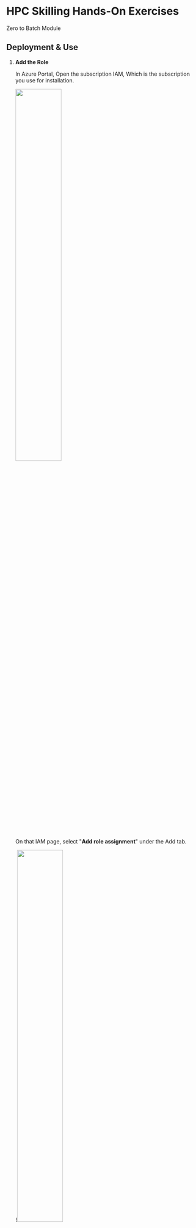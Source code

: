 # HPC Skilling Hands-On Exercises
Zero to Batch Module



## Deployment & Use



1.  **Add the Role**

    In Azure Portal, Open the subscription IAM, Which is the subscription you use for installation.

    <img src="https://learnmdfiles.blob.core.windows.net/files/image1.png" width="50%"/>

    On that IAM page, select "**Add role assignment**" under the Add tab.

    !<img src="https://learnmdfiles.blob.core.windows.net/files/image2.png" width="50%"/>

    In the Role tab, select the "Contributor" role.

    <img src="https://learnmdfiles.blob.core.windows.net/files/image3.png" width="50%"/>

    In the Member tab, click the "select members" option. Left side, The Select member\'s Panel will open. Select "Microsoft Azure Batch".

    !<img src="https://learnmdfiles.blob.core.windows.net/files/image4.png" width="50%"/>

    After selecting the member click "Review + assign".

    <img src="https://learnmdfiles.blob.core.windows.net/files/image5.png" width="50%"/>

    <img src="https://learnmdfiles.blob.core.windows.net/files/image6.png" width="50%"/>

    After Assignment success, you can see the Microsoft Azure batch app under the "Role Assignments" tab

    <img src="https://learnmdfiles.blob.core.windows.net/files/image7.png" width="50%"/>

2.  **Deploy Virtual Machine**

    Browse the following link:

    <https://portal.azure.com/#create/Microsoft.Template/uri/https%3A%2F%2Fraw.githubusercontent.com%2Fpavithra-terawe%2Fhpc_azfinsim2%2Fmain%2Farmtemplate%2Fenvironment%2Farmtemplate.json>

    Select you login details.

    <img src="https://learnmdfiles.blob.core.windows.net/files/image8.png" width="50%"/>

    After login, the "Custom deployment" page will open. Select the Resource Group and Change the password if you need. Then create the deployment.

    <img src="https://learnmdfiles.blob.core.windows.net/files/image9.png" />

3.  **Connect VM**

    Once the virtual machine deployed successfully. Connect to the virtual machine using ssh connectivity with the password.

    Example :ssh deployeradmin@52.149.120.180

    <img src="https://learnmdfiles.blob.core.windows.net/files/image10.png" width="50%"/>

    <img src="https://learnmdfiles.blob.core.windows.net/files/image11.png" width="50%"/>

4.  AZ login

    Next, login with the Azure CLI. 

    Example: az login 

    <img src="https://learnmdfiles.blob.core.windows.net/files/image12.png" width="50%"/>

 

Open the link in the browser and enter the code. 

 

<img src="https://learnmdfiles.blob.core.windows.net/files/image13.png" width="50%"/>

 

Click the next button and select the required account to login. 

 

<img src="https://learnmdfiles.blob.core.windows.net/files/image14.png" width="50%"/>

 

<img src="https://learnmdfiles.blob.core.windows.net/files/image15.png" width="50%"/>

After login, all available accounts will be listed. 

<img src="https://learnmdfiles.blob.core.windows.net/files/image16.png" width="50%"/>

5.  **Set az account**

Set the az account using the following command. 

Example: az account set -s \<sid\> 

<img src="https://learnmdfiles.blob.core.windows.net/files/image17.png" width="50%"/>

6.  **Clone the repo**

    Clone the following repo into the connected VM.

    Example: git clone <https://github.com/pavithra-terawe/hpc_azfinsim2>

    <img src="https://learnmdfiles.blob.core.windows.net/files/image18.png" width="50%"/>

7.  **Give the Permission**

    Example: sudo chmod 777 \*

    ls -ltr

    <img src="https://learnmdfiles.blob.core.windows.net/files/image19.png" width="50%"/>

8.  **Move to Repo**

    Example: cd hpc_azfinsim2/

    <img src="https://learnmdfiles.blob.core.windows.net/files/image20.png" width="50%"/>

9.  **Requirement python package install**

    To install the requirements python package, do the following command.

    Example: pip install -r src/requirements.txt

    <img src="https://learnmdfiles.blob.core.windows.net/files/image21.png" width="50%"/>

10. **Move to Bin**

    Example: cd bin/

    <img src="https://learnmdfiles.blob.core.windows.net/files/image22.png" width="50%"/>

11. **Give the Permission**

    Example: sudo chmod +rx \*

    ls -ltr

    <img src="https://learnmdfiles.blob.core.windows.net/files/image23.png" width="50%"/>

12. **Deploy Function**

    To deploy, move to the bin folder and run the following command:

    Example: ./deploy.sh

    <img src="https://learnmdfiles.blob.core.windows.net/files/image24.png" width="50%"/>

    While the deployment running, that will ask the approve. Enter yes to accept.

    <img src="https://learnmdfiles.blob.core.windows.net/files/image25.png" width="50%"/>

    <img src="https://learnmdfiles.blob.core.windows.net/files/image26.png" width="50%"/>

13. **Inject function**

    After the deployment is complete, Run the injected script.

    Example: ./inject.sh

    <img src="https://learnmdfiles.blob.core.windows.net/files/image27.png" width="50%"/>

14. **Build function**

    After inject script is complete, run build script.

    Example: ./build.sh

    <img src="https://learnmdfiles.blob.core.windows.net/files/image28.png" width="50%"/>

    <img src="https://learnmdfiles.blob.core.windows.net/files/image29.png" width="50%"/>

15. **Submit function**

    After the build script is completed successfully, run submit function.

    Example: ./submit.sh

    If you get a permission error, move back to the root folder and run the following command.

    Example: cd ..

    sudo chmod 777 src/\*

    ls -ltr src

    <img src="https://learnmdfiles.blob.core.windows.net/files/image30.png" width="50%"/>

    After that, move to the bin folder and run the submit script.

    Example: ./submit.sh

    <img src="https://learnmdfiles.blob.core.windows.net/files/image31.png" width="50%"/>

    Output:

    <img src="https://learnmdfiles.blob.core.windows.net/files/image32.png" width="50%"/>

    After the submit script is completed. You can see the jobs and pool in your deployed environment batch files.

>> <img src="https://learnmdfiles.blob.core.windows.net/files/image33.png" width="50%"/>

>> <img src="https://learnmdfiles.blob.core.windows.net/files/image38.png" width="50%"/>

**Viewing Running Jobs(Optional)**

Login into the "Batch Explorer" (download from the browser). If you click on the \"Jobs\" menu in the Batch Explorer UI, you\'ll see the three running jobs there:

<img src="https://learnmdfiles.blob.core.windows.net/files/image37.png" width="50%"/>

16. **Destroy function.**

    If you want to delete your files, run destroy script.

    Example: ./destroy.sh

    <img src="https://learnmdfiles.blob.core.windows.net/files/image35.png" width="50%"/>

    While the destroy running, that will ask the approval. Enter yes to accept.

    <img src="https://learnmdfiles.blob.core.windows.net/files/image36.png" width="50%"/>

Output: All the resources are deleted in the resource group.

<img src="https://learnmdfiles.blob.core.windows.net/files/image39.png" width="50%"/>

# Next Steps 

## Securing Azure Batch 

The following are a compilation of **best practices** for securing deployments of Azure Batch:

-   Make use of User Subscription mode

-   Only expose deployed services (e.g., Azure Batch, Azure storage services, Azure Key Vault, ACR, ...) as private endpoints

-   Compute pools should

    -   Only exist in private IP address space

    -   Be deployed as a Managed Identity for ACR interaction

    -   Be separate for development and production resources

    -   Provide external access via a VPN or the Azure Bastion Service -- note that 'jump boxes' can be preinstalled with software for Windows or Linux

-   Implement a firewall

For additional discussion on each of these practices refer to <https://github.com/mocelj/AzureBatch-Secured>.
